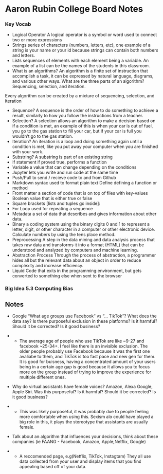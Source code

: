 # Aaron Rubin College Board Notes

### Key Vocab
- Logical Operator
A logical operator is a symbol or word used to connect two or more expressions
- Strings
series of characters (numbers, letters, etc), one example of a string is your name or your id because strings can contain both numbers and letters.
- Lists
sequences of elements with each element being a variable. An example of a list can be the names of the students in this classroom.
- What is an algorithms?
An algorithm is a finite set of instruction that accomplish a task, it can be expressed by natural language, diagrams, and various other ways.
What are the three parts of an algorithm?
Sequencing, selection, and iteration.

Every algorithm can be created by a mixture of sequencing, selection, and iteration

- Sequence?
A sequence is the order of how to do something to achieve a result, similarly to how you follow the instructions from a teacher.
- Selection?
A selection allows an algorithm to make a decision based on if a condition is met, an example of this is when your car is out of fuel, you go to the gas station to fill your car, but if your car is full you wouldn’t go to the gas station.
- Iteration?
An iteration is a loop and doing something again until a condition is met, like you put away your computer when you are finished with your work.
- Substring?
A substring is part of an existing string
- If statement
if proved true, performs a function
- Variable
a value that can change depending on the conditions
- Jupyter
lets you write and run code at the same time
- Push/Pull
to send / recieve code to and from Github
- Markdown
syntac used to format plain text
Define
defining a function or method
- Front matter
a section of code that is on top of files with key-values
Boolean
value that is either true or false
- Square brackets
[lists and tuples go inside]:
- For Loop
used for repeating a sequence
- Metadata
a set of data that describes and gives information about other data.
- Binary
a coding system using the binary digits 0 and 1 to represent a letter, digit, or other character in a computer or other electronic device. Calculate numbers by using the tens place method.
- Preprocessing
A step in the data mining and data analysis process that takes raw data and transforms it into a format (HTML) that can be understood and analyzed by computers and machine learning.
- Abstraction Process
Through the process of abstraction, a programmer hides all but the relevant data about an object in order to reduce complexity and increase efficiency.
- Liquid
Code that exits in the programming environment, but gets converted to something else when sent to the browser

### Big Idea 5.3 Computing Bias


## Notes

- Google “What age groups use Facebook” vs “… TikTok”? What does the data say? Is there purposeful exclusion in these platforms? Is it harmful? Should it be corrected? Is it good business?
- - The average age of people who use TikTok are like ~9-27 and facebook ~25-34+. I feel like there is an invisible exclusion. The older people probably use Facebook because it was the first one avaliabe to them, and TikTok is too fast pace and new gen for them. It is good for buisness, having a concentrated amount of your users being in a certain age gap is good because it allows you to focus more on the group instead of trying to improve the experience for multiple different ones.

- Why do virtual assistants have female voices? Amazon, Alexa Google, Apple Siri. Was this purposeful? Is it harmful? Should it be corrected? Is it good business?
- - This was likely purposeful, it was probably due to people feeling more comfortable when using this. Sexism  alo could have played a big role in this, it plays the stereotype that assistants are usually female.

- Talk about an algorithm that influences your decisions, think about these companies (ie FAANG - Facebook, Amazon, Apple,Netflix, Google)
- - A reccomended page, e.g(Netflix, TikTok, Instagtam) They all use data collected from your user and display items that you find appealing based off of your data.